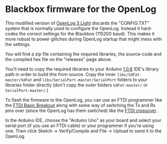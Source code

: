 # Blackbox firmware for the OpenLog

This modified version of [OpenLog 3 Light][] discards the "CONFIG.TXT" system that is normally used to configure the
OpenLog. Instead it hard-codes the correct settings for the Blackbox (115200 baud). This makes it more robust to power
glitches during OpenLog startup that might mess with the settings.

You will find a zip file containing the required libraries, the source-code and the compiled hex file on the "releases"
page above.

You'll need to copy the required libraries to your Arduino [1.0.6] IDE's library path in order to build this from
source. Copy the inner `libs/SdFat-master/SdFat` and `libs/SerialPort-master/SerialPort` folders to your libraries folder
directly (don't copy the outer folders `SdFat-master/` or `SerialPort-master/`.)

To flash the firmware to the OpenLog, you can use an FTDI programmer like the [FTDI Basic Breakout][] along with some
way of switching the Tx and Rx pins over (since the OpenLog has them switched) like the [FTDI crossover][] .

In the Arduino IDE, choose the "Arduino Uno" as your board and select your serial port (if you use an FTDI cable) or 
your programmer if you're using one. Then click Sketch -> Verify/Compile and File -> Upload to send it to the OpenLog.

[OpenLog 3 Light]: https://github.com/sparkfun/OpenLog/tree/master/firmware/OpenLog_v3_Light
[FTDI Basic Breakout]: https://www.sparkfun.com/products/9716
[FTDI crossover]: https://www.sparkfun.com/products/10660
[1.0.6]: http://arduino.cc/en/Main/Software#toc2
